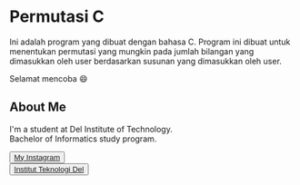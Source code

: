 # Permutasi C

Ini adalah program yang dibuat dengan bahasa C. Program ini dibuat untuk menentukan permutasi yang mungkin pada jumlah bilangan yang dimasukkan oleh user berdasarkan susunan yang dimasukkan oleh user.

Selamat mencoba :smile:

## <b>About Me</b>

I'm a student at Del Institute of Technology. <br>
Bachelor of Informatics study program. <br>


<button><a href="https://www.instagram.com/gabrielhtg77/">My Instagram</a></button>
<br>
<button><a href="https://www.del.ac.id/">Institut Teknologi Del</a></button>